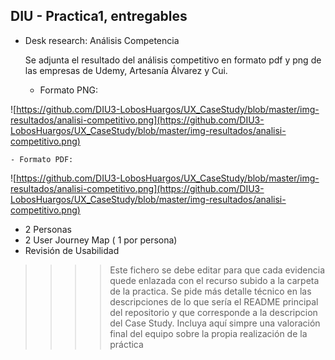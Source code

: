 ## DIU - Practica1, entregables


- Desk research: Análisis Competencia

  Se adjunta el resultado del análisis competitivo en formato pdf y png de las empresas de Udemy, Artesanía Álvarez y Cui.

  - Formato PNG:

![https://github.com/DIU3-LobosHuargos/UX_CaseStudy/blob/master/img-resultados/analisi-competitivo.png](https://github.com/DIU3-LobosHuargos/UX_CaseStudy/blob/master/img-resultados/analisi-competitivo.png)
    
    - Formato PDF:

![https://github.com/DIU3-LobosHuargos/UX_CaseStudy/blob/master/img-resultados/analisi-competitivo.png](https://github.com/DIU3-LobosHuargos/UX_CaseStudy/blob/master/img-resultados/analisi-competitivo.png)
  
- 2 Personas 
- 2 User Journey Map  ( 1 por persona)
- Revisión de Usabilidad 


>>>> Este fichero se debe editar para que cada evidencia quede enlazada con el recurso subido a la carpeta de la practica. Se pide más detalle técnico en las descripciones de lo que sería el README principal del repositorio y que corresponde a la descripcion del Case Study.
>>>> Incluya aquí simpre una valoración final del equipo sobre la propia realización de la práctica
